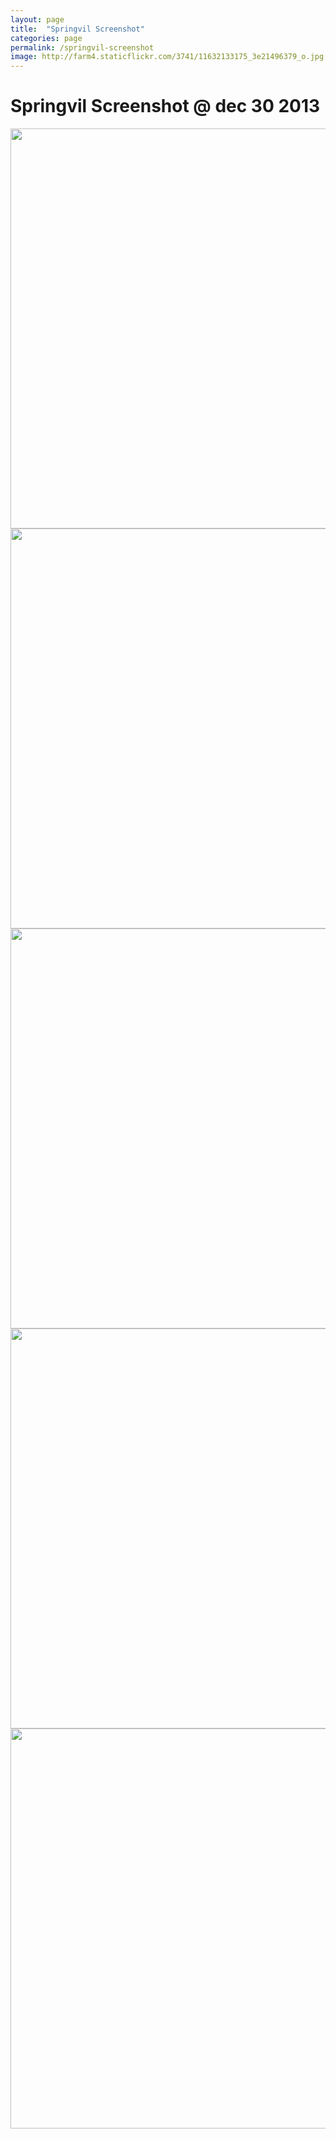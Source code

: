 ```yaml
---
layout: page
title:  "Springvil Screenshot"
categories: page
permalink: /springvil-screenshot
image: http://farm4.staticflickr.com/3741/11632133175_3e21496379_o.jpg
---
```


<script src="/js/expando.js"></script>

<style type="text/css">

img.expando{ /*sample CSS for expando images. Not required but recommended*/
border: none;
vertical-align: top; /*top aligns image, so mouse has less of a change of moving out of image while image is expanding*/
}

</style>

<h1>Springvil Screenshot @ dec 30 2013</h1>

<img class="expando" src="http://farm3.staticflickr.com/2889/11529172295_e84ec998c3_o.jpg" width="640">

<img class="expando" src="http://farm3.staticflickr.com/2806/11529173495_007cea807f_o.png" width="640">

<img class="expando" src="http://farm8.staticflickr.com/7448/11529213004_107d147c9e_o.png" width="640">

<img class="expando" src="http://farm6.staticflickr.com/5528/11529213124_54f0407b0f_o.png" width="640">

<img class="expando" src="http://farm4.staticflickr.com/3717/11529295983_3f83580ef7_o.png" width="640">
